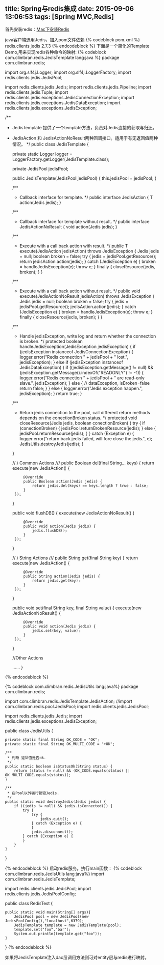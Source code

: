 title: Spring与redis集成
date: 2015-09-06 13:06:53
tags: [Spring MVC,Redis]
---

首先安装redis：<a href="http://climbran.github.io/2015/09/01/install-redis-in-Mac/">Mac下安装Redis</a>

java客户端选用Jedis，加入pom文件依赖
{% codeblock pom.xml %}
	<dependency>
		<groupId>redis.clients</groupId>
		<artifactId>jedis</artifactId>
		<version>2.7.3</version>
	</dependency>
{% endcodeblock %}
下面是一个简化的Template Demo,用来实现redis各种命令的映射:
{% codeblock com.climbran.redis.JedisTemplate lang:java %}
package com.climbran.redis;

import org.slf4j.Logger;
import org.slf4j.LoggerFactory;
import redis.clients.jedis.JedisPool;

import redis.clients.jedis.Jedis;
import redis.clients.jedis.Pipeline;
import redis.clients.jedis.Tuple;
import redis.clients.jedis.exceptions.JedisConnectionException;
import redis.clients.jedis.exceptions.JedisDataException;
import redis.clients.jedis.exceptions.JedisException;

/**
 * JedisTemplate 提供了一个template方法，负责对Jedis连接的获取与归还。
 * JedisAction<T> 和 JedisActionNoResult两种回调接口，适用于有无返回值两种情况。
 */
public class JedisTemplate {

    private static Logger logger = LoggerFactory.getLogger(JedisTemplate.class);

    private JedisPool jedisPool;

    public JedisTemplate(JedisPool jedisPool) {
        this.jedisPool = jedisPool;
    }

    /**
     * Callback interface for template.
     */
    public interface JedisAction<T> {
        T action(Jedis jedis);
    }

    /**
     * Callback interface for template without result.
     */
    public interface JedisActionNoResult {
        void action(Jedis jedis);
    }

    /**
     * Execute with a call back action with result.
     */
    public <T> T execute(JedisAction<T> jedisAction) throws JedisException {
        Jedis jedis = null;
        boolean broken = false;
        try {
            jedis = jedisPool.getResource();
            return jedisAction.action(jedis);
        } catch (JedisException e) {
            broken = handleJedisException(e);
            throw e;
        } finally {
            closeResource(jedis, broken);
        }
    }

    /**
     * Execute with a call back action without result.
     */
    public void execute(JedisActionNoResult jedisAction) throws JedisException {
        Jedis jedis = null;
        boolean broken = false;
        try {
            jedis = jedisPool.getResource();
            jedisAction.action(jedis);
        } catch (JedisException e) {
            broken = handleJedisException(e);
            throw e;
        } finally {
            closeResource(jedis, broken);
        }
    }

  
    /**
     * Handle jedisException, write log and return whether the connection is broken.
     */
    protected boolean handleJedisException(JedisException jedisException) {
        if (jedisException instanceof JedisConnectionException) {
            logger.error("Redis connection " + jedisPool + " lost.", jedisException);
        } else if (jedisException instanceof JedisDataException) {
            if ((jedisException.getMessage() != null) && (jedisException.getMessage().indexOf("READONLY") != -1)) {
                logger.error("Redis connection " + jedisPool + " are read-only slave.", jedisException);
            } else {
                // dataException, isBroken=false
                return false;
            }
        } else {
            logger.error("Jedis exception happen.", jedisException);
        }
        return true;
    }

    /**
     * Return jedis connection to the pool, call different return methods depends on the conectionBroken status.
     */
    protected void closeResource(Jedis jedis, boolean conectionBroken) {
        try {
            if (conectionBroken) {
                jedisPool.returnBrokenResource(jedis);
            } else {
                jedisPool.returnResource(jedis);
            }
        } catch (Exception e) {
            logger.error("return back jedis failed, will fore close the jedis.", e);
            JedisUtils.destroyJedis(jedis);
        }

    }

    // / Common Actions ///
    public Boolean del(final String... keys) {
        return execute(new JedisAction<Boolean>() {

            @Override
            public Boolean action(Jedis jedis) {
                return jedis.del(keys) == keys.length ? true : false;
            }
        });
    }

    public void flushDB() {
        execute(new JedisActionNoResult() {

            @Override
            public void action(Jedis jedis) {
                jedis.flushDB();
            }
        });
    }

    // / String Actions ///
    public String get(final String key) {
        return execute(new JedisAction<String>() {

            @Override
            public String action(Jedis jedis) {
                return jedis.get(key);
            }
        });
    }

    public void set(final String key, final String value) {
        execute(new JedisActionNoResult() {

            @Override
            public void action(Jedis jedis) {
                jedis.set(key, value);
            }
        });
    }

	//Other Actions
	
	......
}

{% endcodeblock %}

{% codeblock com.climbran.redis.JedisUtils lang:java%}
package com.climbran.redis;

import com.climbran.redis.JedisTemplate.JedisAction;
//import com.climbran.redis.pool.JedisPool;
import redis.clients.jedis.JedisPool;

import redis.clients.jedis.Jedis;
import redis.clients.jedis.exceptions.JedisException;

public class JedisUtils {

	private static final String OK_CODE = "OK";
	private static final String OK_MULTI_CODE = "+OK";

	/**
	 * 判断 返回值是否ok.
	 */
	public static boolean isStatusOk(String status) {
		return (status != null) && (OK_CODE.equals(status) || OK_MULTI_CODE.equals(status));
	}

	/**
	 * 在Pool以外强行销毁Jedis.
	 */
	public static void destroyJedis(Jedis jedis) {
		if ((jedis != null) && jedis.isConnected()) {
			try {
				try {
					jedis.quit();
				} catch (Exception e) {
				}
				jedis.disconnect();
			} catch (Exception e) {
			}
		}
	}
}

{% endcodeblock %}
启动redis服务，执行main函数：
{% codeblock com.climbran.redis.JedisUtils lang:java%}
import com.climbran.redis.JedisTemplate;

import redis.clients.jedis.JedisPool;
import redis.clients.jedis.JedisPoolConfig;

public class RedisTest {

    public static void main(String[] args){
        JedisPool pool = new JedisPool(new JedisPoolConfig(),"localhost",6379);
        JedisTemplate template = new JedisTemplate(pool);
        template.set("foo","bar");
        System.out.println(template.get("foo"));
    }
}
{% endcodeblock %}

如果将JedisTemplate注入dao层调用方法则可对entity层与redis进行映射。